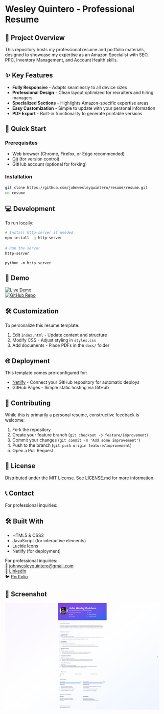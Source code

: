 # Wesley Quintero - Professional Resume

## 📝 Project Overview
This repository hosts my professional resume and portfolio materials, designed to showcase my expertise as an Amazon Specialist with SEO, PPC, Inventory Management, and Account Health skills.

## ✨ Key Features
- **Fully Responsive** - Adapts seamlessly to all device sizes
- **Professional Design** - Clean layout optimized for recruiters and hiring managers
- **Specialized Sections** - Highlights Amazon-specific expertise areas
- **Easy Customization** - Simple to update with your personal information
- **PDF Export** - Built-in functionality to generate printable versions

## 🚀 Quick Start

### Prerequisites
- Web browser (Chrome, Firefox, or Edge recommended)
- [Git](https://git-scm.com/) (for version control)
- GitHub account (optional for forking)

### Installation
```bash
git clone https://github.com/johnwesleyquintero/resume/resume.git
cd resume
```

## 💻 Development
To run locally:
```bash
# Install http-server if needed
npm install -g http-server

# Run the server
http-server
```

```
python -m http.server
```


## 🎯 Demo
[![Live Demo](https://img.shields.io/badge/View-Live_Demo-blue?style=for-the-badge)](https://johnwesleyquintero-resume.netlify.app)  
[![GitHub Repo](https://img.shields.io/badge/View-Source_Code-black?style=for-the-badge&logo=github)](https://github.com/johnwesleyquintero/resume/)

## 🛠 Customization
To personalize this resume template:

1. Edit `index.html` - Update content and structure
2. Modify CSS - Adjust styling in `styles.css`
3. Add documents - Place PDFs in the `docs/` folder

## 🌐 Deployment
This template comes pre-configured for:
- [Netlify](https://www.netlify.com/) - Connect your GitHub repository for automatic deploys
- GitHub Pages - Simple static hosting via GitHub

## 🤝 Contributing
While this is primarily a personal resume, constructive feedback is welcome:
1. Fork the repository
2. Create your feature branch (`git checkout -b feature/improvement`)
3. Commit your changes (`git commit -m 'Add some improvement'`)
4. Push to the branch (`git push origin feature/improvement`)
5. Open a Pull Request

## 📜 License
Distributed under the MIT License. See [LICENSE.md](LICENSE.md) for more information.

## 📞 Contact
For professional inquiries:  
## 🛠️ Built With
- HTML5 & CSS3
- JavaScript (for interactive elements)
- [Lucide Icons](https://lucide.dev/)
- Netlify (for deployment)

For professional inquiries:  
📧 johnwesleyquintero@gmail.com  
🔗 [LinkedIn](https://linkedin.com/in/wesleyquintero)  
🐦 [Portfolio](https://wesleyquintero.vercel.app/)  
## 📸 Screenshot
![Resume Preview](public/screenshot.png)

